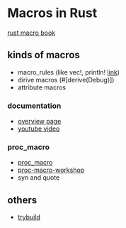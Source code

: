 # Macros in Rust

[rust macro book](https://danielkeep.github.io/tlborm/book/index.html)

## kinds of macros

- macro_rules (like vec!, println! [link](https://doc.rust-lang.org/1.7.0/book/macros.html))
- dirive macros (#[derive(Debug)])
- attribute macros

### documentation
- [overview page](https://doc.rust-lang.org/reference/procedural-macros.html)
- [youtube video](https://www.youtube.com/watch?v=geovSK3wMB8)

### proc_macro
- [proc_macro](https://doc.rust-lang.org/proc_macro/)
- [proc-macro-workshop](https://github.com/dtolnay/proc-macro-workshop)
- syn and quote


## others
- [trybuild](https://crates.io/crates/trybuild)